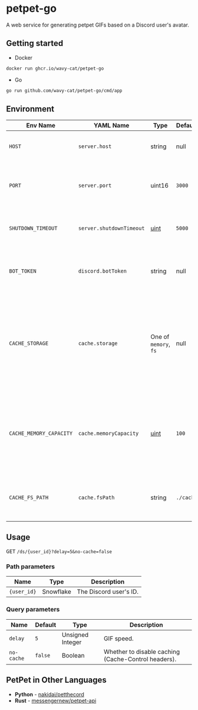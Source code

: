 # petpet-go

A web service for generating petpet GIFs based on a Discord user's avatar.

## Getting started

* Docker

```bash
docker run ghcr.io/wavy-cat/petpet-go
```

* Go

```bash
go run github.com/wavy-cat/petpet-go/cmd/app
```

## Environment

| Env Name                | YAML Name                | Type                                    | Default   | Example        | Description                                                                                                                                        |
|-------------------------|--------------------------|-----------------------------------------|-----------|----------------|----------------------------------------------------------------------------------------------------------------------------------------------------|
| `HOST`                  | `server.host`            | string                                  | null      | `127.0.0.1`    | The address where the server will run.                                                                                                             |
| `PORT`                  | `server.port`            | uint16                                  | `3000`    | `8080`         | The port where the server will run. Used if `ADDRESS` is not specified.                                                                            |
| `SHUTDOWN_TIMEOUT`      | `server.shutdownTimeout` | [uint](https://pkg.go.dev/builtin#uint) | `5000`    | `10`           | Time in milliseconds for correct server shutdown                                                                                                   |
| `BOT_TOKEN`             | `discord.botToken`       | string                                  | null      | Your bot token | Bot token from Discord. Used for authorization in the Discord API.                                                                                 |
| `CACHE_STORAGE`         | `cache.storage`          | One of `memory`, `fs`                   | null      | `memory`       | The storage type used for caching images. Possible values: `memory` (LRU cache in RAM), `fs` (file system). If not specified, caching is disabled. |
| `CACHE_MEMORY_CAPACITY` | `cache.memoryCapacity`   | [uint](https://pkg.go.dev/builtin#uint) | `100`     | `1984`         | The memory storage capacity (maximum number of items). This option is used when `CACHE_STORAGE` is set to `memory`.                                |
| `CACHE_FS_PATH`         | `cache.fsPath`           | string                                  | `./cache` | `/mnt/petpet`  | The path to the directory used for file system-based cache storage.                                                                                |

## Usage

<kbd>GET</kbd> `/ds/{user_id}?delay=5&no-cache=false`

### Path parameters

| Name        | Type      | Description            |
|-------------|-----------|------------------------|
| `{user_id}` | Snowflake | The Discord user's ID. |             

### Query parameters

| Name       | Default | Type             | Description                                         |
|------------|---------|------------------|-----------------------------------------------------|
| `delay`    | `5`     | Unsigned Integer | GIF speed.                                          |
| `no-cache` | `false` | Boolean          | Whether to disable caching (Cache-Control headers). |  

## PetPet in Other Languages

* **Python** - [nakidai/petthecord](https://github.com/nakidai/petthecord)
* **Rust** - [messengernew/petpet-api](https://github.com/messengernew/petpet-api)
